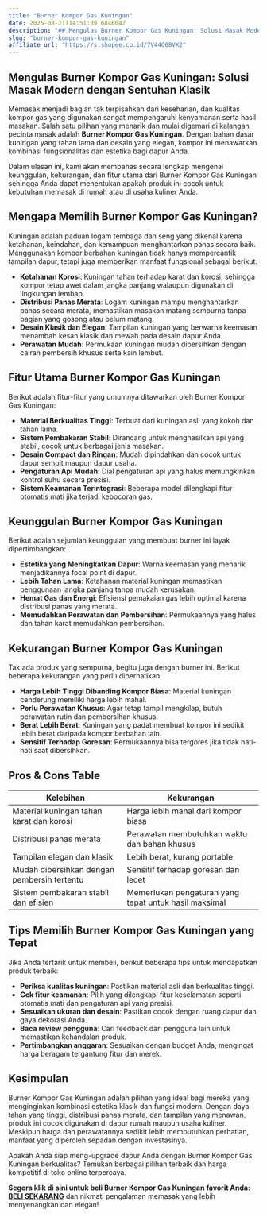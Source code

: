 ```yaml
---
title: "Burner Kompor Gas Kuningan"
date: 2025-08-21T14:51:39.684604Z
description: "## Mengulas Burner Kompor Gas Kuningan: Solusi Masak Modern dengan Sentuhan Klasik..."
slug: "burner-kompor-gas-kuningan"
affiliate_url: "https://s.shopee.co.id/7V44C68VX2"
---
```

## Mengulas Burner Kompor Gas Kuningan: Solusi Masak Modern dengan Sentuhan Klasik

Memasak menjadi bagian tak terpisahkan dari keseharian, dan kualitas kompor gas yang digunakan sangat mempengaruhi kenyamanan serta hasil masakan. Salah satu pilihan yang menarik dan mulai digemari di kalangan pecinta masak adalah **Burner Kompor Gas Kuningan**. Dengan bahan dasar kuningan yang tahan lama dan desain yang elegan, kompor ini menawarkan kombinasi fungsionalitas dan estetika bagi dapur Anda.

Dalam ulasan ini, kami akan membahas secara lengkap mengenai keunggulan, kekurangan, dan fitur utama dari Burner Kompor Gas Kuningan sehingga Anda dapat menentukan apakah produk ini cocok untuk kebutuhan memasak di rumah atau di usaha kuliner Anda.

## Mengapa Memilih Burner Kompor Gas Kuningan?

Kuningan adalah paduan logam tembaga dan seng yang dikenal karena ketahanan, keindahan, dan kemampuan menghantarkan panas secara baik. Menggunakan kompor berbahan kuningan tidak hanya mempercantik tampilan dapur, tetapi juga memberikan manfaat fungsional sebagai berikut:

- **Ketahanan Korosi**: Kuningan tahan terhadap karat dan korosi, sehingga kompor tetap awet dalam jangka panjang walaupun digunakan di lingkungan lembap.
- **Distribusi Panas Merata**: Logam kuningan mampu menghantarkan panas secara merata, memastikan masakan matang sempurna tanpa bagian yang gosong atau belum matang.
- **Desain Klasik dan Elegan**: Tampilan kuningan yang berwarna keemasan menambah kesan klasik dan mewah pada desain dapur Anda.
- **Perawatan Mudah**: Permukaan kuningan mudah dibersihkan dengan cairan pembersih khusus serta kain lembut.

## Fitur Utama Burner Kompor Gas Kuningan

Berikut adalah fitur-fitur yang umumnya ditawarkan oleh Burner Kompor Gas Kuningan:

- **Material Berkualitas Tinggi**: Terbuat dari kuningan asli yang kokoh dan tahan lama.
- **Sistem Pembakaran Stabil**: Dirancang untuk menghasilkan api yang stabil, cocok untuk berbagai jenis masakan.
- **Desain Compact dan Ringan**: Mudah dipindahkan dan cocok untuk dapur sempit maupun dapur usaha.
- **Pengaturan Api Mudah**: Dial pengaturan api yang halus memungkinkan kontrol suhu secara presisi.
- **Sistem Keamanan Terintegrasi**: Beberapa model dilengkapi fitur otomatis mati jika terjadi kebocoran gas.

## Keunggulan Burner Kompor Gas Kuningan

Berikut adalah sejumlah keunggulan yang membuat burner ini layak dipertimbangkan:

- **Estetika yang Meningkatkan Dapur**: Warna keemasan yang menarik menjadikannya focal point di dapur.
- **Lebih Tahan Lama**: Ketahanan material kuningan memastikan penggunaan jangka panjang tanpa mudah kerusakan.
- **Hemat Gas dan Energi**: Efisiensi pemakaian gas lebih optimal karena distribusi panas yang merata.
- **Memudahkan Perawatan dan Pembersihan**: Permukaannya yang halus dan tahan karat memudahkan pembersihan.

## Kekurangan Burner Kompor Gas Kuningan

Tak ada produk yang sempurna, begitu juga dengan burner ini. Berikut beberapa kekurangan yang perlu diperhatikan:

- **Harga Lebih Tinggi Dibanding Kompor Biasa**: Material kuningan cenderung memiliki harga lebih mahal.
- **Perlu Perawatan Khusus**: Agar tetap tampil mengkilap, butuh perawatan rutin dan pembersihan khusus.
- **Berat Lebih Berat**: Kuningan yang padat membuat kompor ini sedikit lebih berat daripada kompor berbahan lain.
- **Sensitif Terhadap Goresan**: Permukaannya bisa tergores jika tidak hati-hati saat dibersihkan.

## Pros & Cons Table

| Kelebihan | Kekurangan                        |
|------------|----------------------------------|
| Material kuningan tahan karat dan korosi | Harga lebih mahal dari kompor biasa |
| Distribusi panas merata | Perawatan membutuhkan waktu dan bahan khusus |
| Tampilan elegan dan klasik | Lebih berat, kurang portable   |
| Mudah dibersihkan dengan pembersih tertentu | Sensitif terhadap goresan dan lecet |
| Sistem pembakaran stabil dan efisien | Memerlukan pengaturan yang tepat untuk hasil maksimal |

## Tips Memilih Burner Kompor Gas Kuningan yang Tepat

Jika Anda tertarik untuk membeli, berikut beberapa tips untuk mendapatkan produk terbaik:

- **Periksa kualitas kuningan**: Pastikan material asli dan berkualitas tinggi.
- **Cek fitur keamanan**: Pilih yang dilengkapi fitur keselamatan seperti otomatis mati dan pengaturan api yang presisi.
- **Sesuaikan ukuran dan desain**: Pastikan cocok dengan ruang dapur dan gaya dekorasi Anda.
- **Baca review pengguna**: Cari feedback dari pengguna lain untuk memastikan kehandalan produk.
- **Pertimbangkan anggaran**: Sesuaikan dengan budget Anda, mengingat harga beragam tergantung fitur dan merek.

## Kesimpulan

Burner Kompor Gas Kuningan adalah pilihan yang ideal bagi mereka yang menginginkan kombinasi estetika klasik dan fungsi modern. Dengan daya tahan yang tinggi, distribusi panas merata, dan tampilan yang menawan, produk ini cocok digunakan di dapur rumah maupun usaha kuliner. Meskipun harga dan perawatannya sedikit lebih membutuhkan perhatian, manfaat yang diperoleh sepadan dengan investasinya.

Apakah Anda siap meng-upgrade dapur Anda dengan Burner Kompor Gas Kuningan berkualitas? Temukan berbagai pilihan terbaik dan harga kompetitif di toko online terpercaya.

**Segera klik di sini untuk beli Burner Kompor Gas Kuningan favorit Anda: [BELI SEKARANG](https://s.shopee.co.id/7V44C68VX2)** dan nikmati pengalaman memasak yang lebih menyenangkan dan elegan!